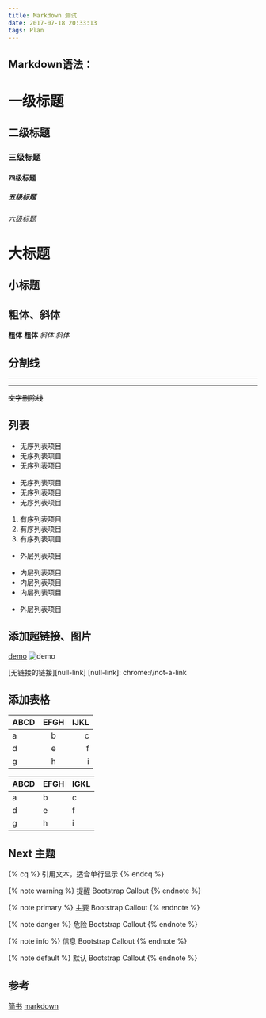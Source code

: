```yaml
---
title: Markdown 测试
date: 2017-07-18 20:33:13
tags: Plan
---
```

## Markdown语法：

# 一级标题
## 二级标题
### 三级标题
#### 四级标题
##### 五级标题
###### 六级标题
大标题
=
小标题
-

<!--more-->

## 粗体、斜体

**粗体**
__粗体__
*斜体*
_斜体_


## 分割线

---
***
~~文字删除线~~


## 列表

- 无序列表项目
- 无序列表项目
- 无序列表项目

* 无序列表项目
* 无序列表项目
* 无序列表项目

1. 有序列表项目
2. 有序列表项目
3. 有序列表项目

- 外层列表项目
 + 内层列表项目
 + 内层列表项目
 + 内层列表项目
- 外层列表项目

## 添加超链接、图片

[demo][1]
![demo][2]

[1]:链接地址
[2]:/images/demo-post/test-img.jpg

[无链接的链接][null-link]
[null-link]: chrome://not-a-link

## 添加表格

| ABCD | EFGH | IJKL |
| -----|:----:| ----:|
| a    | b    | c    |
| d    | e    |  f   |
| g    | h    |   i  |

ABCD | EFGH | IGKL
-----|------|----
a    | b    | c
d    | e    | f
g    | h    | i

## Next 主题

{% cq %} 引用文本，适合单行显示 {% endcq %}

{% note warning %} 提醒 Bootstrap Callout {% endnote %}

{% note primary %} 主要 Bootstrap Callout {% endnote %}

{% note danger %} 危险 Bootstrap Callout {% endnote %}

{% note info %} 信息 Bootstrap Callout {% endnote %}

{% note default %} 默认 Bootstrap Callout {% endnote %}


## 参考

[简书](http://www.jianshu.com/p/cd044443a1a6)
[markdown](http://www.appinn.com/markdown/#overview)